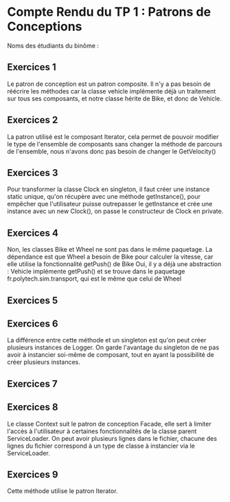 # Compte Rendu du TP 1 : Patrons de Conceptions

Noms des étudiants du binôme :

## Exercices 1

Le patron de conception est un patron composite. Il n'y a pas besoin de réécrire les méthodes
car la classe vehicle implémente déjà un traitement sur tous ses composants, et notre classe hérite de Bike, et donc de Vehicle.

## Exercices 2

La patron utilisé est le composant Iterator, cela permet de pouvoir modifier le type de l'ensemble de composants sans
changer la méthode de parcours de l'ensemble, nous n'avons donc pas besoin de changer le GetVelocity()

## Exercices 3

Pour transformer la classe Clock en singleton, il faut créer une instance static unique, qu'on récupère
avec une méthode getInstance(), pour empêcher que l'utilisateur puisse outrepasser le getInstance et crée
une instance avec un new Clock(), on passe le constructeur de Clock en private.

## Exercices 4

Non, les classes Bike et Wheel ne sont pas dans le même paquetage.
La dépendance est que Wheel a besoin de Bike pour calculer la vitesse, car elle utilise la fonctionnalité getPush() de Bike
Oui, il y a déjà une abstraction : Vehicle implémente getPush() et se trouve dans le paquetage fr.polytech.sim.transport, qui est le même que celui de Wheel


## Exercices 5

## Exercices 6

La différence entre cette méthode et un singleton est qu'on peut créer plusieurs instances de Logger.
On garde l'avantage du singleton de ne pas avoir à instancier soi-même de composant, tout en ayant la possibilité
de créer plusieurs instances.

## Exercices 7

## Exercices 8

Le classe Context suit le patron de conception Facade, elle sert à limiter l'accès à l'utilisateur à certaines fonctionnalités de la classe parent ServiceLoader.
On peut avoir plusieurs lignes dans le fichier, chacune des lignes du fichier correspond à un type de classe à instancier
via le ServiceLoader.

## Exercices 9

Cette méthode utilise le patron Iterator.